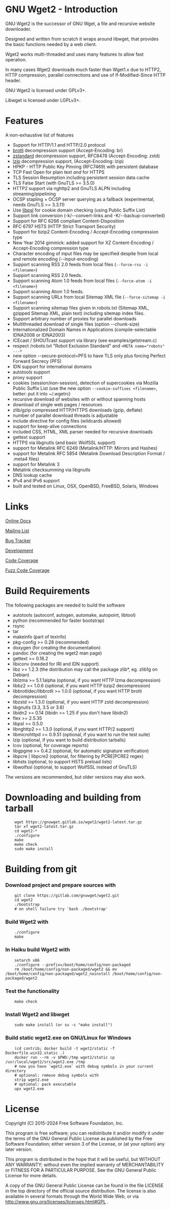 # GNU Wget2 - Introduction

GNU Wget2 is the successor of GNU Wget, a file and recursive website downloader.

Designed and written from scratch it wraps around libwget, that provides the basic
functions needed by a web client.

Wget2 works multi-threaded and uses many features to allow fast operation.

In many cases Wget2 downloads much faster than Wget1.x due to HTTP2, HTTP compression,
parallel connections and use of If-Modified-Since HTTP header.

GNU Wget2 is licensed under GPLv3+.

Libwget is licensed under LGPLv3+.


# Features

A non-exhaustive list of features

- Support for HTTP/1.1 and HTTP/2.0 protocol
- [brotli](https://github.com/google/brotli) decompression support (Accept-Encoding: br)
- [zstandard](https://github.com/facebook/zstd) decompression support, RFC8478 (Accept-Encoding: zstd)
- [lzip](https://www.nongnu.org/lzip/) decompression support, (Accept-Encoding: lzip)
- HPKP - HTTP Public Key Pinning (RFC7469) with persistent database
- TCP Fast Open for plain text *and* for HTTPS
- TLS Session Resumption including persistent session data cache
- TLS False Start (with GnuTLS >= 3.5.0)
- HTTP2 support via nghttp2 and GnuTLS ALPN including streaming/pipelining
- OCSP stapling + OCSP server querying as a fallback (experimental, needs GnuTLS >= 3.3.11)
- Use [libpsl](https://github.com/rockdaboot/libpsl) for cookie domain checking (using Public Suffix List)
- Support link conversion (-k/--convert-links and -K/--backup-converted)
- Support for RFC 6266 compliant Content-Disposition
- RFC 6797 HSTS (HTTP Strict Transport Security)
- Support for bzip2 Content-Encoding / Accept-Encoding compression type
- New Year 2014 gimmick: added support for XZ Content-Encoding / Accept-Encoding compression type
- Character encoding of input files may be specified despite from local and remote encoding (--input-encoding)
- Support scanning RSS 2.0 feeds from local files (`--force-rss -i <filename>`)
- Support scanning RSS 2.0 feeds.
- Support scanning Atom 1.0 feeds from local files (`--force-atom -i <filename>`)
- Support scanning Atom 1.0 feeds.
- Support scanning URLs from local Sitemap XML file (`--force-sitemap -i <filename>`)
- Support scanning sitemap files given in robots.txt (Sitemap XML, gzipped Sitemap XML, plain text) including
sitemap index files.
- Support arbitrary number of proxies for parallel downloads
- Multithreaded download of single files (option --chunk-size)
- Internationalized Domain Names in Applications (compile-selectable IDNA2008 or IDNA2003)
- ICEcast / SHOUTcast support via library (see examples/getstream.c)
- respect /robots.txt "Robot Exclusion Standard" and `<META name="robots" ...>`
- new option --secure-protocol=PFS to have TLS only plus forcing Perfect Forward Secrecy (PFS)
- IDN support for international domains
- autotools support
- proxy support
- cookies (session/non-session), detection of supercookies via Mozilla Public Suffix List
  (use the new option `--cookie-suffixes <filename>`, better: put it into ~/.wgetrc)
- recursive download of websites with or without spanning hosts
- download of single web pages / resources
- zlib/gzip compressed HTTP/HTTPS downloads (gzip, deflate)
- number of parallel download threads is adjustable
- include directive for config files (wildcards allowed)
- support for keep-alive connections
- included CSS, HTML, XML parser needed for recursive downloads
- gettext support
- HTTPS via libgnutls (and basic WolfSSL support)
- support for Metalink RFC 6249 (Metalink/HTTP: Mirrors and Hashes)
- support for Metalink RFC 5854 (Metalink Download Description Format / .meta4 files)
- support for Metalink 3
- Metalink checksumming via libgnutls
- DNS lookup cache
- IPv4 and IPv6 support
- built and tested on Linux, OSX, OpenBSD, FreeBSD, Solaris, Windows


# Links

[Online Docs](https://gnuwget.gitlab.io/wget2/reference/)

[Mailing List](https://savannah.gnu.org/mail/?group=wget)

[Bug Tracker](https://gitlab.com/gnuwget/wget2/issues)

[Development](https://gitlab.com/gnuwget/wget2)

[Code Coverage](https://gnuwget.gitlab.io/wget2/coverage/)

[Fuzz Code Coverage](https://gnuwget.gitlab.io/wget2/fuzz-coverage/)


# Build Requirements

The following packages are needed to build the software

* autotools (autoconf, autogen, automake, autopoint, libtool)
* python (recommended for faster bootstrap)
* rsync
* tar
* makeinfo (part of texinfo)
* pkg-config >= 0.28 (recommended)
* doxygen (for creating the documentation)
* pandoc (for creating the wget2 man page)
* gettext >= 0.18.2
* libiconv (needed for IRI and IDN support)
* libz >= 1.2.3 (the distribution may call the package zlib*, eg. zlib1g on Debian)
* liblzma >= 5.1.1alpha (optional, if you want HTTP lzma decompression)
* libbz2 >= 1.0.6 (optional, if you want HTTP bzip2 decompression)
* libbrotlidec/libbrotli >= 1.0.0 (optional, if you want HTTP brotli decompression)
* libzstd >= 1.3.0 (optional, if you want HTTP zstd decompression)
* libgnutls (3.3, 3.5 or 3.6)
* libidn2 >= 0.14 (libidn >= 1.25 if you don't have libidn2)
* flex >= 2.5.35
* libpsl >= 0.5.0
* libnghttp2 >= 1.3.0 (optional, if you want HTTP/2 support)
* libmicrohttpd >= 0.9.51 (optional, if you want to run the test suite)
* lzip (optional, if you want to build distribution tarballs)
* lcov (optional, for coverage reports)
* libgpgme >= 0.4.2 (optional, for automatic signature verification)
* libpcre | libpcre2 (optional, for filtering by PCRE|PCRE2 regex)
* libhsts (optional, to support HSTS preload lists)
* libwolfssl (optional, to support WolfSSL instead of GnuTLS)

The versions are recommended, but older versions may also work.


# Downloading and building from tarball

		wget https://gnuwget.gitlab.io/wget2/wget2-latest.tar.gz
		tar xf wget2-latest.tar.gz
		cd wget2-*
		./configure
		make
		make check
		sudo make install


# Building from git

### Download project and prepare sources with

		git clone https://gitlab.com/gnuwget/wget2.git
		cd wget2
		./bootstrap
		# on shell failure try 'bash ./bootstrap'

### Build Wget2 with

		./configure
		make

### In Haiku build Wget2 with

        setarch x86
        ./configure --prefix=/boot/home/config/non-packaged
        rm /boot/home/config/non-packaged/wget2 && mv /boot/home/config/non-packaged/wget2_noinstall /boot/home/config/non-packaged/wget2

### Test the functionality

		make check

### Install Wget2 and libwget

		sudo make install (or su -c "make install")

### Build static wget2.exe on GNU/Linux for Windows

		(cd contrib; docker build -t wget2/static -f Dockerfile.win32.static .)
		docker run --rm -v $PWD:/tmp wget2/static cp /usr/local/wget2/src/wget2.exe /tmp
		# now you have `wget2.exe` with debug symbols in your current directory
		# optional: remove debug symbols with
		strip wget2.exe
		# optional: pack executable
		upx wget2.exe

# License

Copyright (C) 2015-2024 Free Software Foundation, Inc.

This program is free software; you can redistribute it and/or modify
it under the terms of the GNU General Public License as published by
the Free Software Foundation; either version 3 of the License, or
(at your option) any later version.

This program is distributed in the hope that it will be useful,
but WITHOUT ANY WARRANTY; without even the implied warranty of
MERCHANTABILITY or FITNESS FOR A PARTICULAR PURPOSE.  See the
GNU General Public License for more details.

A copy of the GNU General Public License can be found in the file LICENSE
in the top directory of the official source distribution. The license is
also available in several formats through the World Wide Web, or
via http://www.gnu.org/licenses/licenses.html#GPL .
